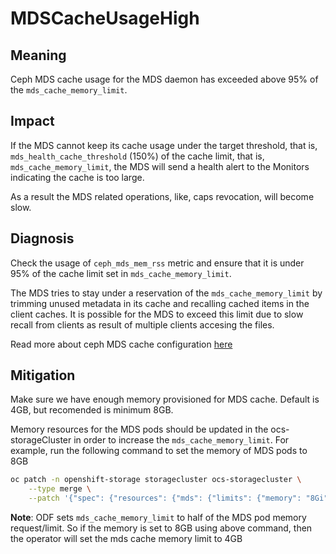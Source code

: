 # MDSCacheUsageHigh

## Meaning

Ceph MDS cache usage for the MDS daemon has exceeded above 95% of the `mds_cache_memory_limit`.

## Impact

If the MDS cannot keep its cache usage under the target threshold, that is,
`mds_health_cache_threshold` (150%) of the cache limit, that is,
`mds_cache_memory_limit`, the MDS will send a health alert to the Monitors
indicating the cache is too large.

As a result the MDS related operations, like, caps revocation, will become slow.

## Diagnosis

Check the usage of `ceph_mds_mem_rss` metric and ensure that it is under 95% of the
cache limit set in `mds_cache_memory_limit`.

The MDS tries to stay under a reservation of the `mds_cache_memory_limit` by
trimming unused metadata in its cache and recalling cached items in the client
caches. It is possible for the MDS to exceed this limit due to slow recall from
clients as result of multiple clients accesing the files.

Read more about ceph MDS cache configuration [here](https://docs.ceph.com/en/latest/cephfs/cache-configuration/?highlight=mds%20cache%20configuration#mds-cache-configuration)

## Mitigation

Make sure we have enough memory provisioned for MDS cache. Default is 4GB, but recomended
is minimum 8GB.

Memory resources for the MDS pods should be updated in the ocs-storageCluster in
order to increase the `mds_cache_memory_limit`. For example, run the following command
to set the memory of MDS pods to 8GB

```bash
oc patch -n openshift-storage storagecluster ocs-storagecluster \
    --type merge \
    --patch '{"spec": {"resources": {"mds": {"limits": {"memory": "8Gi"},"requests": {"memory": "8Gi"}}}}}' 
```

**Note**: ODF sets `mds_cache_memory_limit` to half of the MDS pod memory request/limit.
So if the memory is set to 8GB using above command, then the operator will set the
mds cache memory limit to 4GB
